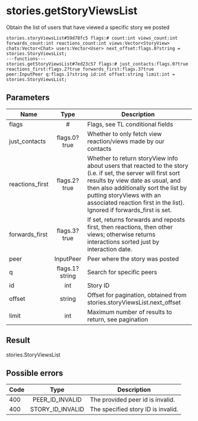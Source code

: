 # stories.getStoryViewsList
Obtain the list of users that have viewed a specific story we posted

```
stories.storyViewsList#59d78fc5 flags:# count:int views_count:int forwards_count:int reactions_count:int views:Vector<StoryView> chats:Vector<Chat> users:Vector<User> next_offset:flags.0?string = stories.StoryViewsList;
---functions---
stories.getStoryViewsList#7ed23c57 flags:# just_contacts:flags.0?true reactions_first:flags.2?true forwards_first:flags.3?true peer:InputPeer q:flags.1?string id:int offset:string limit:int = stories.StoryViewsList;
```

## Parameters
| Name | Type | Description |
| ---- | :----: | ----------- |
| flags | # | Flags, see TL conditional fields |
| just_contacts | flags.0?true | Whether to only fetch view reaction/views made by our contacts |
| reactions_first | flags.2?true | Whether to return storyView info about users that reacted to the story (i.e. if set, the server will first sort results by view date as usual, and then also additionally sort the list by putting storyViews with an associated reaction first in the list). Ignored if forwards_first is set. |
| forwards_first | flags.3?true | If set, returns forwards and reposts first, then reactions, then other views; otherwise returns interactions sorted just by interaction date. |
| peer | InputPeer | Peer where the story was posted |
| q | flags.1?string | Search for specific peers |
| id | int | Story ID |
| offset | string | Offset for pagination, obtained from stories.storyViewsList.next_offset |
| limit | int | Maximum number of results to return, see pagination |


## Result
stories.StoryViewsList

## Possible errors
| Code | Type | Description |
| ---- | :----: | ----------- |
| 400 | PEER_ID_INVALID | The provided peer id is invalid. |
| 400 | STORY_ID_INVALID | The specified story ID is invalid. |

